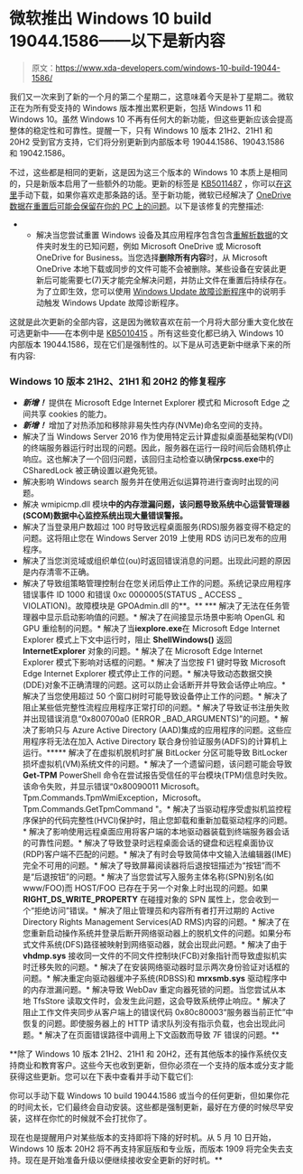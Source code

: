 # 微软推出 Windows 10 build 19044.1586——以下是新内容

> 原文：<https://www.xda-developers.com/windows-10-build-19044-1586/>

我们又一次来到了新的一个月的第二个星期二，这意味着今天是补丁星期二。微软正在为所有受支持的 Windows 版本推出累积更新，包括 Windows 11 和 Windows 10。虽然 Windows 10 不再有任何大的新功能，但这些更新应该会提高整体的稳定性和可靠性。提醒一下，只有 Windows 10 版本 21H2、21H1 和 20H2 受到官方支持，它们将分别更新到内部版本号 19044.1586、19043.1586 和 19042.1586。

不过，这些都是相同的更新，这是因为这三个版本的 Windows 10 本质上是相同的，只是新版本启用了一些额外的功能。更新的标签是 [KB5011487](https://support.microsoft.com/en-us/help/5011487) ，你可以[在这里](https://www.catalog.update.microsoft.com/Search.aspx?q=KB5011487)手动下载，如果你喜欢走那条路的话。至于新功能，微软已经解决了 [OneDrive 数据在重置后可能会保留在你的 PC 上的问题](https://www.xda-developers.com/windows-11-reset-bug-onedrive-files/)。以下是该修复的完整描述:

*   *   解决当您尝试重置 Windows 设备及其应用程序包含包含[重解析数据](https://docs.microsoft.com/windows/win32/fileio/reparse-points)的文件夹时发生的已知问题，例如 Microsoft OneDrive 或 Microsoft OneDrive for Business。当您选择**删除所有内容**时，从 Microsoft OneDrive 本地下载或同步的文件可能不会被删除。某些设备在安装此更新后可能需要七(7)天才能完全解决问题，并防止文件在重置后持续存在。为了立即生效，您可以使用 [Windows Update 故障诊断程序](https://support.microsoft.com/windows/windows-update-troubleshooter-19bc41ca-ad72-ae67-af3c-89ce169755dd)中的说明手动触发 Windows Update 故障诊断程序。

这就是此次更新的全部内容，这是因为微软喜欢在前一个月将大部分重大变化放在可选更新中——在本例中是 [KB5010415](https://support.microsoft.com/en-us/topic/february-15-2022-kb5010415-os-builds-19042-1566-19043-1566-and-19044-1566-preview-5a644b82-83f4-4cc2-a0e7-85f643252386) 。所有这些变化都已纳入 Windows 10 内部版本 19044.1586，现在它们是强制性的。以下是从可选更新中继承下来的所有内容:

### Windows 10 版本 21H2、21H1 和 20H2 的修复程序

*   ***新增！*** 提供在 Microsoft Edge Internet Explorer 模式和 Microsoft Edge 之间共享 cookies 的能力。
*   ***新增！*** 增加了对热添加和移除非易失性内存(NVMe)命名空间的支持。
*   解决了当 Windows Server 2016 作为使用特定云计算虚拟桌面基础架构(VDI)的终端服务器运行时出现的问题。因此，服务器在运行一段时间后会随机停止响应。这也解决了一个回归问题，该回归主动检查以确保**rpcss.exe**中的 CSharedLock 被正确设置以避免死锁。
*   解决影响 Windows search 服务并在使用近似运算符进行查询时出现的问题。
*   解决 wmipicmp.dll 模块**中的内存泄漏问题，该问题导致系统中心运营管理器(SCOM)数据中心监控系统出现大量错误警报。**
*   解决了当登录用户数超过 100 时导致远程桌面服务(RDS)服务器变得不稳定的问题。这将阻止您在 Windows Server 2019 上使用 RDS 访问已发布的应用程序。
*   解决了当您浏览域或组织单位(ou)时返回错误消息的问题。出现此问题的原因是内存清零不正确。
*   解决了导致组策略管理控制台在您关闭后停止工作的问题。系统记录应用程序错误事件 ID 1000 和错误 0xc 0000005(STATUS _ ACCESS _ VIOLATION)。故障模块是 GPOAdmin.dll 的**。**
***   解决了无法在任务管理器中显示启动影响值的问题。*   解决了在间接显示场景中影响 OpenGL 和 GPU 重绘制的问题。*   解决了当**iexplore.exe**在 Microsoft Edge Internet Explorer 模式上下文中运行时，阻止 **ShellWindows()** 返回 **InternetExplorer** 对象的问题。*   解决了在 Microsoft Edge Internet Explorer 模式下影响对话框的问题。*   解决了当您按 F1 键时导致 Microsoft Edge Internet Explorer 模式停止工作的问题。*   解决导致动态数据交换(DDE)对象不正确清理的问题。这可以防止会话断开并导致会话停止响应。*   解决了当您使用超过 50 个窗口树时可能导致设备停止工作的问题。*   解决了阻止某些低完整性流程应用程序正常打印的问题。*   解决了导致证书注册失败并出现错误消息“0x800700a0 (ERROR _BAD_ARGUMENTS)”的问题。*   解决了影响只与 Azure Active Directory (AAD)集成的应用程序的问题。这些应用程序将无法在加入 Active Directory 联合身份验证服务(ADFS)的计算机上运行。*****   解决了在虚拟机脱机时扩展 BitLocker 分区可能导致 BitLocker 损坏虚拟机(VM)系统文件的问题。*   解决了一个遗留问题，该问题可能会导致 **Get-TPM** PowerShell 命令在尝试报告受信任的平台模块(TPM)信息时失败。该命令失败，并显示错误“0x80090011 Microsoft。Tpm.Commands.TpmWmiException，Microsoft。Tpm.Commands.GetTpmCommand "。*   解决了当驱动程序受虚拟机监控程序保护的代码完整性(HVCI)保护时，阻止您卸载和重新加载驱动程序的问题。*   解决了影响使用远程桌面应用将客户端的本地驱动器装载到终端服务器会话的可靠性问题。*   解决了导致登录时远程桌面会话的键盘和远程桌面协议(RDP)客户端不匹配的问题。*   解决了有时会导致简体中文输入法编辑器(IME)完全不可用的问题。*   解决了导致屏幕阅读器将后退按钮描述为“按钮”而不是“后退按钮”的问题。*   解决了当您尝试写入服务主体名称(SPN)别名(如 www/FOO)而 HOST/FOO 已存在于另一个对象上时出现的问题。如果 **RIGHT_DS_WRITE_PROPERTY** 在碰撞对象的 SPN 属性上，您会收到一个“拒绝访问”错误。*   解决了阻止管理员和内容所有者打开过期的 Active Directory Rights Management Services(AD RMS)内容的问题。*   解决了在您重新启动操作系统并登录后断开网络驱动器上的脱机文件的问题。如果分布式文件系统(DFS)路径被映射到网络驱动器，就会出现此问题。*   解决了由于 **vhdmp.sys** 接收同一文件的不同文件控制块(FCB)对象指针而导致虚拟机实时迁移失败的问题。*   解决了在安装网络驱动器时显示两次身份验证对话框的问题。*   解决重定向驱动器缓冲子系统(RDBSS)和 **mrxsmb.sys** 驱动程序中的内存泄漏问题。*   解决导致 WebDav 重定向器死锁的问题。当您尝试从本地 TfsStore 读取文件时，会发生此问题，这会导致系统停止响应。*   解决了阻止工作文件夹同步从客户端上的错误代码 0x80c80003“服务器当前正忙”中恢复的问题。即使服务器上的 HTTP 请求队列没有指示负载，也会出现此问题。*   解决了在页面错误路径中调用上下文函数而导致 7F 错误的问题。​​​​​​**

 **除了 Windows 10 版本 21H2、21H1 和 20H2，还有其他版本的操作系统仅支持商业和教育客户。这些今天也收到更新，但你必须在一个支持的版本或分支才能获得这些更新。您可以在下表中查看并手动下载它们:

你可以手动下载 Windows 10 build 19044.1586 或当今的任何更新，但如果你花的时间太长，它们最终会自动安装。这些都是强制更新，最好在方便的时候尽早安装，这样在你忙的时候就不会打扰你了。

现在也是提醒用户对某些版本的支持即将下降的好时机。从 5 月 10 日开始，Windows 10 版本 20H2 将不再支持家庭版和专业版，而版本 1909 将完全失去支持。现在是开始准备升级以便继续接收安全更新的好时机。**